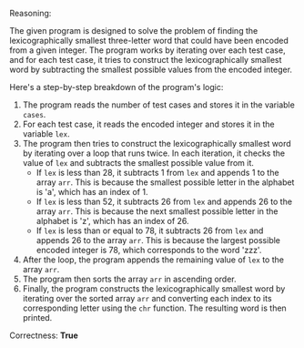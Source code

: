 Reasoning:

The given program is designed to solve the problem of finding the lexicographically smallest three-letter word that could have been encoded from a given integer. The program works by iterating over each test case, and for each test case, it tries to construct the lexicographically smallest word by subtracting the smallest possible values from the encoded integer.

Here's a step-by-step breakdown of the program's logic:

1. The program reads the number of test cases and stores it in the variable `cases`.
2. For each test case, it reads the encoded integer and stores it in the variable `lex`.
3. The program then tries to construct the lexicographically smallest word by iterating over a loop that runs twice. In each iteration, it checks the value of `lex` and subtracts the smallest possible value from it.
   - If `lex` is less than 28, it subtracts 1 from `lex` and appends 1 to the array `arr`. This is because the smallest possible letter in the alphabet is 'a', which has an index of 1.
   - If `lex` is less than 52, it subtracts 26 from `lex` and appends 26 to the array `arr`. This is because the next smallest possible letter in the alphabet is 'z', which has an index of 26.
   - If `lex` is less than or equal to 78, it subtracts 26 from `lex` and appends 26 to the array `arr`. This is because the largest possible encoded integer is 78, which corresponds to the word 'zzz'.
4. After the loop, the program appends the remaining value of `lex` to the array `arr`.
5. The program then sorts the array `arr` in ascending order.
6. Finally, the program constructs the lexicographically smallest word by iterating over the sorted array `arr` and converting each index to its corresponding letter using the `chr` function. The resulting word is then printed.

Correctness: **True**